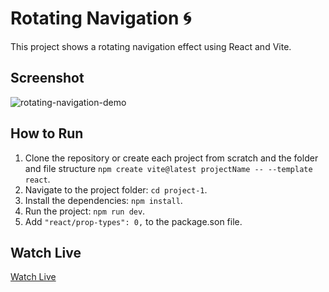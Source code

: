 # Rotating Navigation 🌀

This project shows a rotating navigation effect using React and Vite.

## Screenshot

![rotating-navigation-demo](./rotating-navigation-demo.gif)

## How to Run

1. Clone the repository or create each project from scratch and the folder and file structure `npm create vite@latest projectName -- --template react`.
2. Navigate to the project folder: `cd project-1`.
3. Install the dependencies: `npm install`.
4. Run the project: `npm run dev`.
5. Add `"react/prop-types": 0,` to the package.son file.

## Watch Live

[Watch Live](https://rotating-navigation-zeta.vercel.app/)
